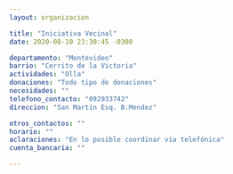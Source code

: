 ```yaml
---
layout: organizacion

title: "Iniciativa Vecinal"
date: 2020-08-10 23:30:45 -0300

departamento: "Montevideo"
barrio: "Cerrito de la Victoria"
actividades: "Olla"
donaciones: "Todo tipo de donaciones"
necesidades: ""
telefono_contacto: "092933742"
direccion: "San Martín Esq. B.Mendez"

otros_contactos: ""
horario: ""
aclaraciones: "En lo posible coordinar vía telefónica"
cuenta_bancaria: ""

---
```

